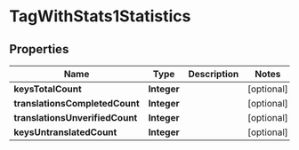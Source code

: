 

# TagWithStats1Statistics

## Properties

Name | Type | Description | Notes
------------ | ------------- | ------------- | -------------
**keysTotalCount** | **Integer** |  |  [optional]
**translationsCompletedCount** | **Integer** |  |  [optional]
**translationsUnverifiedCount** | **Integer** |  |  [optional]
**keysUntranslatedCount** | **Integer** |  |  [optional]



